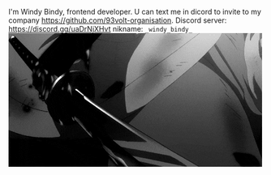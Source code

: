 I'm Windy Bindy, frontend developer.
U can text me in dicord to invite to my company https://github.com/93volt-organisation.
Discord server: https://discord.gg/uaDrNjXHvt nikname: `_windy_bindy_`
![Image alt](https://github.com/WindyBindy/WindyBindy/blob/main/gif.gif)

